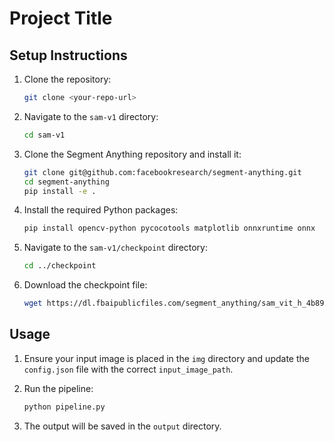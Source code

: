 # Project Title

## Setup Instructions

1. Clone the repository:
    ```sh
    git clone <your-repo-url>
    ```

2. Navigate to the `sam-v1` directory:
    ```sh
    cd sam-v1
    ```

3. Clone the Segment Anything repository and install it:
    ```sh
    git clone git@github.com:facebookresearch/segment-anything.git
    cd segment-anything
    pip install -e .
    ```

4. Install the required Python packages:
    ```sh
    pip install opencv-python pycocotools matplotlib onnxruntime onnx
    ```

5. Navigate to the `sam-v1/checkpoint` directory:
    ```sh
    cd ../checkpoint
    ```

6. Download the checkpoint file:
    ```sh
    wget https://dl.fbaipublicfiles.com/segment_anything/sam_vit_h_4b8939.pth
    ```

## Usage

1. Ensure your input image is placed in the `img` directory and update the `config.json` file with the correct `input_image_path`.

2. Run the pipeline:
    ```sh
    python pipeline.py
    ```

3. The output will be saved in the `output` directory.